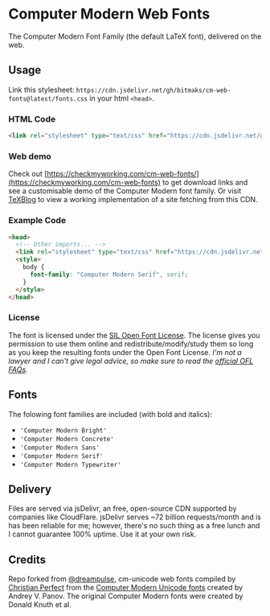 # Computer Modern Web Fonts
The Computer Modern Font Family (the default LaTeX font), delivered on the web.

## Usage
Link this stylesheet: `https://cdn.jsdelivr.net/gh/bitmaks/cm-web-fonts@latest/fonts.css` in your html `<head>`.

### HTML Code
```html
<link rel="stylesheet" type="text/css" href="https://cdn.jsdelivr.net/gh/bitmaks/cm-web-fonts@latest/fonts.css">
```

### Web demo
Check out [https://checkmyworking.com/cm-web-fonts/](https://checkmyworking.com/cm-web-fonts) to get download links and see a customisable demo of the Computer Modern font family. Or visit [TeXBlog](https://texblog.akshatbisht.com) to view a working implementation of a site fetching from this CDN.

### Example Code
```html
<head>
  <!-- Other imports... -->
  <link rel="stylesheet" type="text/css" href="https://cdn.jsdelivr.net/gh/bitmaks/cm-web-fonts@latest/fonts.css">
  <style>
    body {
      font-family: "Computer Modern Serif", serif;
    }
  </style>
</head>
```
### License 
The font is licensed under the [SIL Open Font License](./LICENSE.txt). The license gives you permission to use them online and redistribute/modify/study them so long as you keep the resulting fonts under the Open Font License. _I'm not a lawyer and I can't give legal advice, so make sure to read the [official OFL FAQs](./LICENSE-FAQ.txt)._

## Fonts
The folowing font families are included (with bold and italics):
* `'Computer Modern Bright'`
* `'Computer Modern Concrete'`
* `'Computer Modern Sans'`
* `'Computer Modern Serif'`
* `'Computer Modern Typewriter'`

## Delivery
Files are served via jsDelivr, an free, open-source CDN supported by companies like CloudFlare. jsDelivr serves ~72 billion requests/month and is has been reliable for me; however, there's no such thing as a free lunch and I cannot guarantee 100% uptime.  Use it at your own risk.

## Credits
Repo forked from [@dreampulse](http://www.github.com/dreampulse),  cm-unicode web fonts compiled by [Christian Perfect](http://checkmyworking.com) from the [Computer Modern Unicode fonts](http://cm-unicode.sourceforge.net/) created by Andrey V. Panov. The original Computer Modern fonts were created by Donald Knuth et al. 

